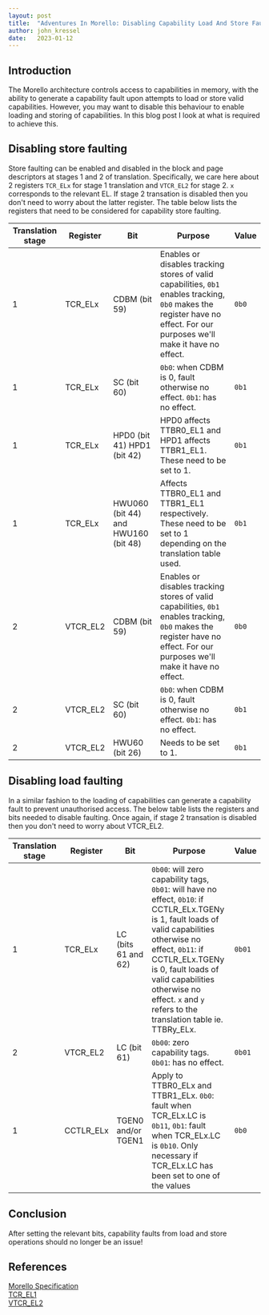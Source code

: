 ```yaml
---
layout: post
title:  "Adventures In Morello: Disabling Capability Load And Store Faulting"
author: john_kressel
date:   2023-01-12
---
```


## Introduction

The Morello architecture controls access to capabilities in memory, with the ability to generate a capability fault upon attempts to load or store valid capabilities. However, you may want to disable this behaviour to enable loading and storing of capabilities. In this blog post I look at what is required to achieve this.

## Disabling store faulting

Store faulting can be enabled and disabled in the block and page descriptors at stages 1 and 2 of translation. Specifically, we care here about 2 registers `TCR_ELx` for stage 1 translation and `VTCR_EL2` for stage 2. `x` corresponds to the relevant EL. If stage 2 transation is disabled then you don't need to worry about the latter register. The table below lists the registers that need to be considered for capability store faulting.

| Translation stage  | Register  | Bit  | Purpose | Value |
|---|---|---|---|---|
| 1  | TCR_ELx | CDBM (bit 59)  | Enables or disables tracking stores of valid capabilities, `0b1` enables tracking, `0b0` makes the register have no effect. For our purposes we'll make it have no effect.  | `0b0`  |
| 1  | TCR_ELx  | SC (bit 60)  | `0b0`: when CDBM is 0, fault otherwise no effect. `0b1`: has no effect.  | `0b1` |
| 1  | TCR_ELx  | HPD0 (bit 41) HPD1 (bit 42)  | HPD0 affects TTBR0_EL1 and HPD1 affects TTBR1_EL1. These need to be set to 1. | `0b1`  |
| 1  | TCR_ELx  | HWU060 (bit 44) and HWU160 (bit 48)  | Affects TTBR0_EL1 and TTBR1_EL1 respectively. These need to be set to 1 depending on the translation table used. | `0b1`  |
| 2  | VTCR_EL2 | CDBM (bit 59)  | Enables or disables tracking stores of valid capabilities, `0b1` enables tracking, `0b0` makes the register have no effect. For our purposes we'll make it have no effect.  | `0b0`  |
| 2  | VTCR_EL2  | SC (bit 60)  | `0b0`: when CDBM is 0, fault otherwise no effect. `0b1`: has no effect.  | `0b1` |
| 2  | VTCR_EL2  | HWU60 (bit 26)  | Needs to be set to 1. | `0b1`  |

## Disabling load faulting

In a similar fashion to the loading of capabilities can generate a capability fault to prevent unauthorised access. The below table lists the registers and bits needed to disable faulting. Once again, if stage 2 transation is disabled then you don't need to worry about VTCR_EL2.

| Translation stage  | Register  | Bit  | Purpose | Value |
|---|---|---|---|---|
| 1  | TCR_ELx | LC (bits 61 and 62)  | `0b00`: will zero capability tags, `0b01`: will have no effect, `0b10`: if CCTLR_ELx.TGENy is 1, fault loads of valid capabilities otherwise no effect, `0b11`: if CCTLR_ELx.TGENy is 0, fault loads of valid capabilities otherwise no effect. `x` and `y` refers to the translation table ie. TTBRy_ELx. | `0b01`  |
| 2  | VTCR_EL2  | LC (bit 61)  | `0b00`: zero capability tags. `0b01`: has no effect.  | `0b01` |
| 1  | CCTLR_ELx  | TGEN0 and/or TGEN1  | Apply to TTBR0_ELx and TTBR1_ELx. `0b0`: fault when TCR_ELx.LC is `0b11`, `0b1`: fault when TCR_ELx.LC is `0b10`. Only necessary if TCR_ELx.LC has been set to one of the values | `0b0` |


## Conclusion

After setting the relevant bits, capability faults from load and store operations should no longer be an issue!

## References

[Morello Specification](https://developer.arm.com/documentation/ddi0606/latest) <br>
[TCR_EL1](https://developer.arm.com/documentation/ddi0595/2021-06/AArch64-Registers/TCR-EL1--Translation-Control-Register--EL1-) <br>
[VTCR_EL2](https://developer.arm.com/documentation/ddi0595/2021-03/AArch64-Registers/VTCR-EL2--Virtualization-Translation-Control-Register)
